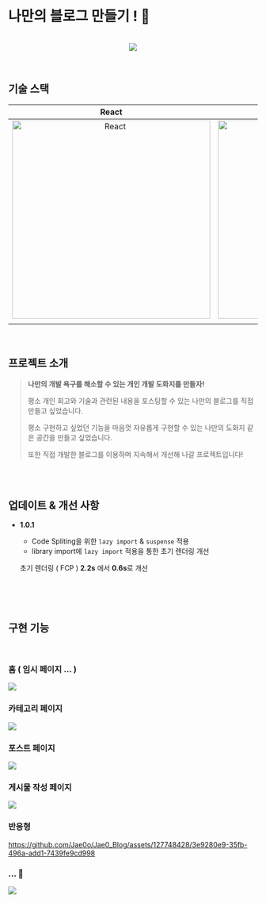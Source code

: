 # 나만의 블로그 만들기 ! 🔨

<p align="center">
  <br>
  <img src="https://res.cloudinary.com/dalxgxu2o/image/upload/v1709461950/Blog%20Assets/BLOG%20README%20V2/Home_lc0apu.png">
  <br>
</p>

<br>

## 기술 스택

|                                                                       React                                                                        |                                                                      TypeScript                                                                      |                                                                  Firebase                                                                   |                                                                    CSS                                                                    |
| :------------------------------------------------------------------------------------------------------------------------------------------------: | :--------------------------------------------------------------------------------------------------------------------------------------------------: | :-----------------------------------------------------------------------------------------------------------------------------------------: | :---------------------------------------------------------------------------------------------------------------------------------------: |
| <img src="https://res.cloudinary.com/dalxgxu2o/image/upload/v1705464866/Stack%20Logo/Small%20Logo/React_logo_tvijvb.png" width=400px alt="React"/> | <img src="https://res.cloudinary.com/dalxgxu2o/image/upload/v1705465338/Stack%20Logo/Small%20Logo/Typescript_logo_h0m2mf.png" width=400px alt="TS"/> | <img src="https://res.cloudinary.com/dalxgxu2o/image/upload/v1707144258/Stack%20Logo/Firebase_Logo_zpmmre.png" width=400px alt="firebase"/> | <img src="https://res.cloudinary.com/dalxgxu2o/image/upload/v1705465147/Stack%20Logo/logo-2582747_1280_bdtnot.png" width=400px alt="css"> |
|                                                                                                                                                    |

<br>

## 프로젝트 소개

<p align="center">

> **나만의 개발 욕구를 해소할 수 있는 개인 개발 도화지를 만들자!**
>
> 평소 개인 회고와 기술과 관련된 내용을 포스팅할 수 있는 나만의 블로그를 직접 만들고 싶었습니다.
>
> 평소 구현하고 싶었던 기능을 마음껏 자유롭게 구현할 수 있는 나만의 도화지 같은 공간을 만들고 싶었습니다.
>
> 또한 직접 개발한 블로그를 이용하며 지속해서 개선해 나갈 프로젝트입니다!

</p>

<br>

<br>

## 업데이트 & 개선 사항

- **1.0.1**<br>

  - Code Spliting을 위한 `lazy import` & `suspense` 적용
  - library import에 `lazy import` 적용을 통한 초기 렌더링 개선

  초기 렌더링 ( FCP ) **2.2s** 에서 **0.6s**로 개선

<br>

<br>

<br>

## 구현 기능

<br>

### 홈 ( 임시 페이지 ... )

<img src="https://res.cloudinary.com/dalxgxu2o/image/upload/v1709461950/Blog%20Assets/BLOG%20README%20V2/Home_lc0apu.png">

<br>

### 카테고리 페이지

<img src="https://res.cloudinary.com/dalxgxu2o/image/upload/v1709461948/Blog%20Assets/BLOG%20README%20V2/PostList_dimnzn.png">

<br>

### 포스트 페이지

<img src="https://res.cloudinary.com/dalxgxu2o/image/upload/v1709461949/Blog%20Assets/BLOG%20README%20V2/Post_uvg7j3.png">

<br>

### 게시물 작성 페이지

<img src="https://res.cloudinary.com/dalxgxu2o/image/upload/v1709461947/Blog%20Assets/BLOG%20README%20V2/PostEdit_hfch8k.png">

<br>

### 반응형

https://github.com/Jae0o/Jae0_Blog/assets/127748428/3e9280e9-35fb-496a-add1-7439fe9cd998

### ... 🫶

<img src="https://res.cloudinary.com/dalxgxu2o/image/upload/v1709462732/Blog%20Assets/BLOG%20README%20V2/Modal_nrzojw.png">
  
<br>

<br>
